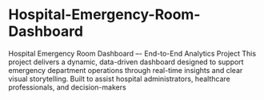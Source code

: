 # Hospital-Emergency-Room-Dashboard
Hospital Emergency Room Dashboard –- End-to-End Analytics Project This project delivers a dynamic, data-driven dashboard designed to support emergency department operations through real-time insights and clear visual storytelling. Built to assist hospital administrators, healthcare professionals, and decision-makers

